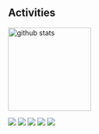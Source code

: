 ## Activities
<div align="left"> 
  <img alt="github stats" height="170px" src="https://github-readme-stats.vercel.app/api/top-langs/?username=ryopengin&layout=compact&count_private=true" />
</div>

![](http://github-profile-summary-cards.vercel.app/api/cards/profile-details?username=ryopengin&theme=default)
![](http://github-profile-summary-cards.vercel.app/api/cards/repos-per-language?username=ryopengin&theme=default)
![](http://github-profile-summary-cards.vercel.app/api/cards/most-commit-language?username=ryopengin&theme=default)
![](http://github-profile-summary-cards.vercel.app/api/cards/stats?username=ryopengin&theme=default)
![](http://github-profile-summary-cards.vercel.app/api/cards/productive-time?username=ryopengin&theme=default&utcOffset=8)
